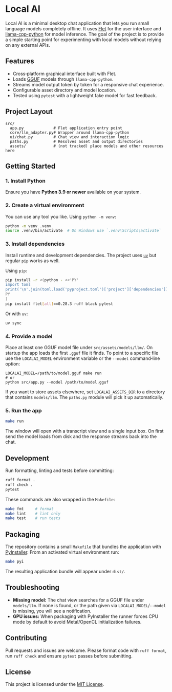 # Local AI

Local AI is a minimal desktop chat application that lets you run small language models completely offline. It uses [Flet](https://flet.dev/) for the user interface and [llama-cpp-python](https://github.com/abetlen/llama-cpp-python) for model inference. The goal of the project is to provide a simple starting point for experimenting with local models without relying on any external APIs.

## Features

- Cross‑platform graphical interface built with Flet.
- Loads [GGUF](https://github.com/ggerganov/ggml/blob/master/docs/gguf.md) models through `llama-cpp-python`.
- Streams model output token by token for a responsive chat experience.
- Configurable asset directory and model location.
- Tested using `pytest` with a lightweight fake model for fast feedback.

## Project Layout

```text
src/
  app.py             # Flet application entry point
  core/llm_adapter.py# Wrapper around llama-cpp-python
  ui/chat.py         # Chat view and interaction logic
  paths.py           # Resolves asset and output directories
  assets/            # (not tracked) place models and other resources here
```

## Getting Started

### 1. Install Python

Ensure you have **Python 3.9 or newer** available on your system.

### 2. Create a virtual environment

You can use any tool you like. Using `python -m venv`:

```bash
python -m venv .venv
source .venv/bin/activate  # On Windows use `.venv\Scripts\activate`
```

### 3. Install dependencies

Install runtime and development dependencies. The project uses [`uv`](https://github.com/astral-sh/uv) but regular `pip` works as well.

Using `pip`:

```bash
pip install -r <(python - <<'PY'
import toml
print('\n'.join(toml.load('pyproject.toml')['project']['dependencies']))
PY
)
pip install flet[all]==0.28.3 ruff black pytest
```

Or with `uv`:

```bash
uv sync
```

### 4. Provide a model

Place at least one GGUF model file under `src/assets/models/llm/`. On startup the app
loads the first `.gguf` file it finds. To point to a specific file use the
`LOCALAI_MODEL` environment variable or the `--model` command‑line option:

```
LOCALAI_MODEL=/path/to/model.gguf make run
# or
python src/app.py --model /path/to/model.gguf
```

If you want to store assets elsewhere, set `LOCALAI_ASSETS_DIR` to a directory that
contains `models/llm`. The `paths.py` module will pick it up automatically.

### 5. Run the app

```bash
make run
```

The window will open with a transcript view and a single input box. On first
send the model loads from disk and the response streams back into the chat.

## Development

Run formatting, linting and tests before committing:

```bash
ruff format .
ruff check .
pytest
```

These commands are also wrapped in the `Makefile`:

```bash
make fmt     # format
make lint    # lint only
make test    # run tests
```

## Packaging

The repository contains a small `Makefile` that bundles the application with
[PyInstaller](https://pyinstaller.org). From an activated virtual environment
run:

```bash
make pyi
```

The resulting application bundle will appear under `dist/`.

## Troubleshooting

- **Missing model:** The chat view searches for a GGUF file under `models/llm`. If none is
  found, or the path given via `LOCALAI_MODEL`/`--model` is missing, you will see a
  notification.
- **GPU issues:** When packaging with PyInstaller the runner forces CPU mode by
  default to avoid Metal/OpenCL initialization failures.

## Contributing

Pull requests and issues are welcome. Please format code with `ruff format`, run
`ruff check` and ensure `pytest` passes before submitting.

## License

This project is licensed under the [MIT License](LICENSE).

